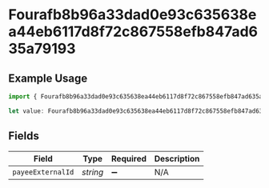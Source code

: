 # Fourafb8b96a33dad0e93c635638ea44eb6117d8f72c867558efb847ad635a79193

## Example Usage

```typescript
import { Fourafb8b96a33dad0e93c635638ea44eb6117d8f72c867558efb847ad635a79193 } from "@wingspan/payments/sdk/models/shared";

let value: Fourafb8b96a33dad0e93c635638ea44eb6117d8f72c867558efb847ad635a79193 = {};
```

## Fields

| Field              | Type               | Required           | Description        |
| ------------------ | ------------------ | ------------------ | ------------------ |
| `payeeExternalId`  | *string*           | :heavy_minus_sign: | N/A                |